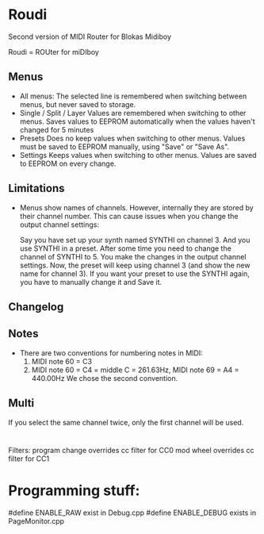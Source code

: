# Roudi

Second version of MIDI Router for Blokas Midiboy

Roudi = ROUter for miDIboy

## Menus

- All menus:
  The selected line is remembered when switching between menus, but never saved to storage.
- Single / Split / Layer
  Values are remembered when switching to other menus.
  Saves values to EEPROM automatically when the values haven't changed for 5 minutes
- Presets
  Does no keep values when switching to other menus.
  Values must be saved to EEPROM manually, using "Save" or "Save As".
- Settings
  Keeps values when switching to other menus.
  Values are saved to EEPROM on every change.
  
## Limitations

- Menus show names of channels. However, internally they are stored by their channel number.
  This can cause issues when you change the output channel settings:
  
    Say you have set up your synth named SYNTHI on channel 3. And you use SYNTHI in a preset.
    After some time you need to change the channel of SYNTHI to 5. You make the changes in
    the output channel settings. Now, the preset will keep using channel 3 (and show
    the new name for channel 3). If you want your preset to use the SYNTHI again, you have to
    manually change it and Save it. 
  


## Changelog


## Notes
- There are two conventions for numbering notes in MIDI:
  1. MIDI note 60 = C3 
  2. MIDI note 60 = C4 = middle C = 261.63Hz, MIDI note 69 = A4 = 440.00Hz
  We chose the second convention. 

## Multi

If you select the same channel twice, only the first channel will be used.


#

Filters: program change overrides cc filter for CC0
         mod wheel overrides cc filter for CC1



# Programming stuff:

#define ENABLE_RAW exist in Debug.cpp
#define ENABLE_DEBUG exists in PageMonitor.cpp
